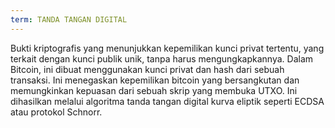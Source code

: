 ```yaml
---
term: TANDA TANGAN DIGITAL
---
```


Bukti kriptografis yang menunjukkan kepemilikan kunci privat tertentu, yang terkait dengan kunci publik unik, tanpa harus mengungkapkannya. Dalam Bitcoin, ini dibuat menggunakan kunci privat dan hash dari sebuah transaksi. Ini menegaskan kepemilikan bitcoin yang bersangkutan dan memungkinkan kepuasan dari sebuah skrip yang membuka UTXO. Ini dihasilkan melalui algoritma tanda tangan digital kurva eliptik seperti ECDSA atau protokol Schnorr.